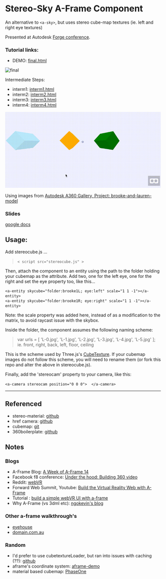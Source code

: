 # Stereo-Sky A-Frame Component 
An alternative to `<a-sky>`, but uses stereo cube-map textures (ie. left and right eye textures) 

Presented at Autodesk [Forge conference](http://forge.autodesk.com/).
 

### Tutorial links:

- DEMO: [final.html](http://cardboard.autodesk.com/aframe/final.html)

![final](final.gif)

Intermediate Steps:

- interm1: [interm1.html](http://cardboard.autodesk.com/aframe/interm1.html)
- interm2: [interm2.html](http://cardboard.autodesk.com/aframe/interm2.html)
- interm3: [interm3.html](http://cardboard.autodesk.com/aframe/interm3.html)
- interm4: [interm4.html](http://cardboard.autodesk.com/aframe/interm4.html)

![final](interm1.gif)


Using images from [Autodesk A360 Gallery, Project: brooke-and-lauren-model](https://gallery.autodesk.com/a360rendering/projects/44243/brooke-and-lauren-model)

### Slides
[google docs](https://docs.google.com/presentation/d/1Mmb74lq3e8XI8BqfiOvzPpjZgy6IVfmvcqnFlVCnHjs/edit?usp=sharing)


## Usage:
Add stereocube.js ...
>` < script src="stereocube.js" > `

Then, attach the component to an entity using the path to the folder holding your cubemap as the attribute.
Add two, one for the left eye, one for the right and set the eye property too, like this...

    <a-entity skycube="folder:brooke1L; eye:left" scale="1 1 -1"></a-entity>
    <a-entity skycube="folder:brooke1R; eye:right" scale="1 1 -1"></a-entity>

Note: the scale property was added here, instead of as a modification to the matrix, to avoid raycast issue with the skybox.

Inside the folder, the component assumes the following naming scheme:
> var urls = [
    'L-0.jpg',
    'L-1.jpg',
    'L-2.jpg',
    'L-3.jpg',
    'L-4.jpg',
    'L-5.jpg' ];  
     ie. front, right, back, left, floor, ceiling


This is the scheme used by Three.js's [CubeTexture](http://threejs.org/docs/index.html#Reference/Textures/CubeTexture). If your cubemap images do not follow this scheme, you will need to rename them (or fork this repo and alter the above in stereocube.js).

Finally, add the 'stereocam' property to your camera, like this:

` <a-camera stereocam position="0 0 0">  </a-camera>
`

---


## Referenced

- stereo-material: [github](https://github.com/oscarmarinmiro/aframe-stereo-component)
- href camera: [github](https://github.com/gasolin/aframe-href-component/blob/master/index.js)
- cubemap: [git](https://rawgit.com/bryik/aframe-cubemap-component/master/dist/aframe-cubemap-component.js)
- 360boilerplate: [github](https://github.com/aframevr/360-image-viewer-boilerplate)





## Notes
### Blogs
- A-Frame Blog: [A Week of A-Frame 14](https://aframe.io/blog/awoa-14/)
- Facebook f8 conference: [Under the hood: Building 360 video](https://code.facebook.com/posts/1638767863078802/under-the-hood-building-360-video/)
- Reddit: [webVR](https://www.reddit.com/r/WebVR/?count=75&after=t3_49i31t)
- Forward Web Summit, Youtube: [Build the Virtual Reality Web with A-Frame](https://www.youtube.com/watch?v=f2pu-oMspLs)
- Tutorial : [build a simple webVR UI with a-frame](https://blog.neondaylight.com/build-a-simple-web-vr-ui-with-a-frame-a17a2d5b484#.lop1nfiy3)
- Why A-Frame (vs 3dml etc): [ngokevin's blog](http://ngokevin.com/blog/aframe-vs-3dml/)



### Other a-frame walkthrough's
- [eyehouse](http://www.eyehouse.co/live/eye_objects/eo415279883198#)
- [domain.com.au](http://domain-vr.herokuapp.com/)


### Random

- I'd prefer to use cubetextureLoader, but ran into issues with caching (??): [github](https://github.com/aframevr/aframe/commit/69cf2fa32da5f7bf7e55641937a27fac6dfe8d2b)
- aframe's coordinate system: [aframe-demo](http://www.wsundine.com/a-frame/positioning)
- material based cubemap: [PhaseOne](https://github.com/aframevr/aframe/pull/1515/commits/02e58a5ecf11e5216b4fc3ddc2de2bc7d7abbd7b)



